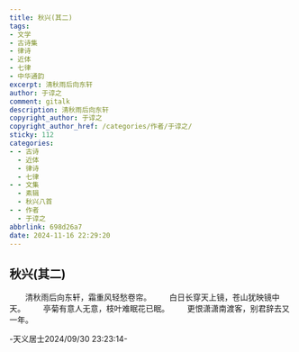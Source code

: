 ```yaml
---
title: 秋兴(其二)
tags:
- 文学
- 古诗集
- 律诗
- 近体
- 七律
- 中华通韵
excerpt: 清秋雨后向东轩
author: 于谆之
comment: gitalk
description: 清秋雨后向东轩
copyright_author: 于谆之
copyright_author_href: /categories/作者/于谆之/
sticky: 112
categories:
- - 古诗
  - 近体
  - 律诗
  - 七律
- - 文集
  - 素辑
  - 秋兴八首
- - 作者
  - 于谆之
abbrlink: 698d26a7
date: 2024-11-16 22:29:20
---
```


## 秋兴(其二)

&emsp;&emsp;清秋雨后向东轩，霜重风轻愁卷帘。
&emsp;&emsp;白日长穿天上镜，苍山犹映镜中天。
&emsp;&emsp;亭菊有意人无意，枝叶难眠花已眠。
&emsp;&emsp;更恨潇潇南渡客，别君辞去又一年。

-天义居士2024/09/30 23:23:14-